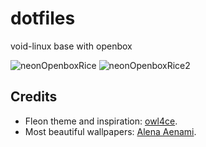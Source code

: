 # dotfiles
void-linux base with openbox

![neonOpenboxRice](https://user-images.githubusercontent.com/24417584/175791746-25c32921-60b6-4e91-a006-07e51c889ba5.png)
![neonOpenboxRice2](https://i.imgur.com/ep6F0hj.png)

## Credits
- Fleon theme and inspiration: [owl4ce](https://github.com/owl4ce).
- Most beautiful wallpapers: [Alena Aenami](https://www.artstation.com/aenamiart).

